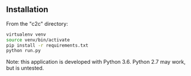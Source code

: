 ## Installation
From the "c2c" directory:
```bash
virtualenv venv
source venv/bin/activate
pip install -r requirements.txt
python run.py
```

Note: this application is developed with Python 3.6. Python 2.7 may work, but is untested.
